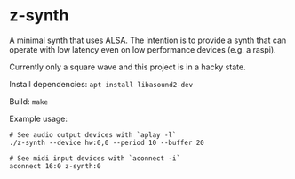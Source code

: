 # z-synth

A minimal synth that uses ALSA. The intention is to provide a synth that can operate with low latency even on low performance devices (e.g. a raspi).

Currently only a square wave and this project is in a hacky state.

Install dependencies: `apt install libasound2-dev`

Build: `make`

Example usage:

```
# See audio output devices with `aplay -l`
./z-synth --device hw:0,0 --period 10 --buffer 20

# See midi input devices with `aconnect -i`
aconnect 16:0 z-synth:0
```
